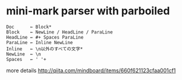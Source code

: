
# mini-mark parser with parboiled

```
Doc      ← Block*
Block    ← NewLine / HeadLine / ParaLine
HeadLine ← #+ Spaces ParaLine
ParaLine ← Inline NewLine
Inline   ← \n以外のすべての文字*
NewLine  ← \n
Spaces   ← ' '+
```

more details http://qiita.com/mindboard/items/660f621123cfaa001cf1
